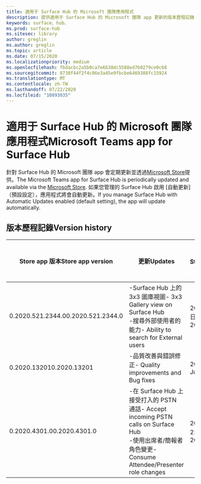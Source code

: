 ```yaml
---
title: 適用于 Surface Hub 的 Microsoft 團隊應用程式
description: 提供適用于 Surface Hub 的 Microsoft 團隊 app 更新的版本歷程記錄
keywords: surface、hub、
ms.prod: surface-hub
ms.sitesec: library
author: greglin
ms.author: greglin
ms.topic: article
ms.date: 07/15/2020
ms.localizationpriority: medium
ms.openlocfilehash: fbdacbc2a5b0ca7e6b38dc5588ed7b0279ce0c68
ms.sourcegitcommit: 8738f44f2f4c86e3a45e9fbcbe6469388fc15924
ms.translationtype: MT
ms.contentlocale: zh-TW
ms.lasthandoff: 07/22/2020
ms.locfileid: "10893035"
---
```

# <span data-ttu-id="a1040-104">適用于 Surface Hub 的 Microsoft 團隊應用程式</span><span class="sxs-lookup"><span data-stu-id="a1040-104">Microsoft Teams app for Surface Hub</span></span> 

<span data-ttu-id="a1040-105">針對 Surface Hub 的 Microsoft 團隊 app 會定期更新並透過[Microsoft Store](https://www.microsoft.com/store/apps/windows)提供。</span><span class="sxs-lookup"><span data-stu-id="a1040-105">The Microsoft Teams app for Surface Hub is periodically updated and available via the [Microsoft Store](https://www.microsoft.com/store/apps/windows).</span></span> <span data-ttu-id="a1040-106">如果您管理的 Surface Hub 啟用 [自動更新] （預設設定），應用程式將會自動更新。</span><span class="sxs-lookup"><span data-stu-id="a1040-106">If you manage Surface Hub with Automatic Updates enabled (default setting), the app will update automatically.</span></span>
 

## <span data-ttu-id="a1040-107">版本歷程記錄</span><span class="sxs-lookup"><span data-stu-id="a1040-107">Version history</span></span>
| <span data-ttu-id="a1040-108">Store app 版本</span><span class="sxs-lookup"><span data-stu-id="a1040-108">Store app version</span></span> | <span data-ttu-id="a1040-109">更新</span><span class="sxs-lookup"><span data-stu-id="a1040-109">Updates</span></span>                                                                                         | <span data-ttu-id="a1040-110">已發佈至 Microsoft Store</span><span class="sxs-lookup"><span data-stu-id="a1040-110">Published to Microsoft Store</span></span> |
| --------------------- | --------------------------------------------------------------------------------------------------- | -------------------------------- |
| <span data-ttu-id="a1040-111">0.2020.521.2344.0</span><span class="sxs-lookup"><span data-stu-id="a1040-111">0.2020.521.2344.0</span></span>         | <span data-ttu-id="a1040-112">-Surface Hub 上的3x3 圖庫視圖</span><span class="sxs-lookup"><span data-stu-id="a1040-112">- 3x3 Gallery view on Surface Hub</span></span><br><span data-ttu-id="a1040-113">-搜尋外部使用者的能力</span><span class="sxs-lookup"><span data-stu-id="a1040-113">- Ability to search for External users</span></span>                         | <span data-ttu-id="a1040-114">2020年6月10日</span><span class="sxs-lookup"><span data-stu-id="a1040-114">June 10, 2020</span></span><br>            |
| <span data-ttu-id="a1040-115">0.2020.13201</span><span class="sxs-lookup"><span data-stu-id="a1040-115">0.2020.13201</span></span>          | <span data-ttu-id="a1040-116">-品質改善與錯誤修正</span><span class="sxs-lookup"><span data-stu-id="a1040-116">- Quality improvements and Bug fixes</span></span>                                                                | <span data-ttu-id="a1040-117">2020年6月1日</span><span class="sxs-lookup"><span data-stu-id="a1040-117">June 1, 2020</span></span><br>          |
| <span data-ttu-id="a1040-118">0.2020.4301.0</span><span class="sxs-lookup"><span data-stu-id="a1040-118">0.2020.4301.0</span></span>         | <span data-ttu-id="a1040-119">-在 Surface Hub 上接受打入的 PSTN 通話</span><span class="sxs-lookup"><span data-stu-id="a1040-119">- Accept incoming PSTN calls on Surface Hub</span></span><br><span data-ttu-id="a1040-120">-使用出席者/簡報者角色變更</span><span class="sxs-lookup"><span data-stu-id="a1040-120">- Consume Attendee/Presenter role changes</span></span>            | <span data-ttu-id="a1040-121">2020 年 5 月 21 日</span><span class="sxs-lookup"><span data-stu-id="a1040-121">May 21, 2020</span></span>                     |
